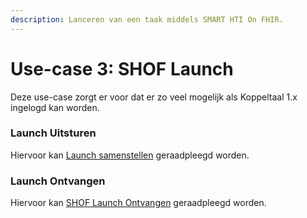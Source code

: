 ```yaml
---
description: Lanceren van een taak middels SMART HTI On FHIR.
---
```


# Use-case 3: SHOF Launch

Deze use-case zorgt er voor dat er zo veel mogelijk als Koppeltaal 1.x ingelogd kan worden.

### Launch Uitsturen

Hiervoor kan [Launch samenstellen](../../technische-howto/launchen/launch-samenstellen.md) geraadpleegd worden.

### Launch Ontvangen

Hiervoor kan [SHOF Launch Ontvangen](../../technische-howto/launchen/smart-hti-on-fhir-launch-ontvangen.md) geraadpleegd worden.

